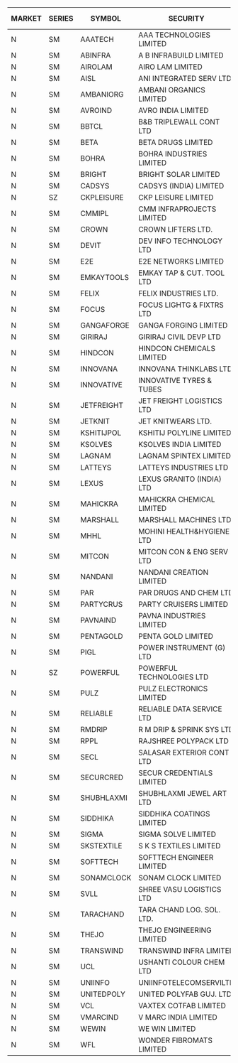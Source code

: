 


| MARKET | SERIES | SYMBOL | SECURITY | PREV CL PR | OPEN PRICE | HIGH PRICE | LOW PRICE | CLOSE PRICE | NET TRDVAL | NET TRDQTY | CORP IND | HI 52 WK | LO 52 WK |
| ----- | ----- | ----- | ----- | ----- | ----- | ----- | ----- | ----- | ----- | ----- | ----- | ----- | ----- |
| N | SM | AAATECH | AAA TECHNOLOGIES LIMITED | 61.00 | 60.00 | 61.00 | 60.00 | 61.00 | 363000.00 | 6000 |  | 68.00 | 42.00 |
| N | SM | ABINFRA | A B INFRABUILD LIMITED | 8.90 | 9.30 | 9.30 | 9.30 | 9.30 | 111600.00 | 12000 |  | 10.25 | 5.00 |
| N | SM | AIROLAM | AIRO LAM LIMITED | 28.65 | 28.95 | 29.65 | 28.95 | 29.65 | 264750.00 | 9000 |  | 36.00 | 17.35 |
| N | SM | AISL | ANI INTEGRATED SERV LTD. | 51.10 | 55.40 | 55.40 | 53.00 | 53.15 | 1412460.00 | 26400 |  | 55.40 | 17.60 |
| N | SM | AMBANIORG | AMBANI ORGANICS LIMITED | 80.65 | 76.65 | 76.65 | 76.65 | 76.65 | 153300.00 | 2000 |  | 114.85 | 42.35 |
| N | SM | AVROIND | AVRO INDIA LIMITED | 38.00 | 37.10 | 37.10 | 37.10 | 37.10 | 74200.00 | 2000 |  | 51.00 | 35.00 |
| N | SM | BBTCL | B&B TRIPLEWALL CONT LTD | 75.00 | 75.10 | 78.00 | 75.10 | 75.10 | 15106500.00 | 201000 |  | 83.95 | 27.20 |
| N | SM | BETA | BETA DRUGS LIMITED | 294.00 | 279.50 | 292.85 | 279.50 | 289.95 | 2059160.00 | 7200 |  | 350.20 | 52.05 |
| N | SM | BOHRA | BOHRA INDUSTRIES LIMITED | 4.35 | 4.15 | 4.15 | 4.15 | 4.15 | 8300.00 | 2000 |  | 7.25 | .95 |
| N | SM | BRIGHT | BRIGHT SOLAR LIMITED | 9.90 | 10.00 | 10.00 | 9.80 | 9.95 | 89250.00 | 9000 |  | 15.55 | 5.55 |
| N | SM | CADSYS | CADSYS (INDIA) LIMITED | 32.70 | 34.30 | 34.30 | 31.20 | 31.20 | 568000.00 | 18000 |  | 34.30 | 18.10 |
| N | SZ | CKPLEISURE | CKP LEISURE LIMITED | 2.95 | 3.05 | 3.05 | 3.05 | 3.05 | 12200.00 | 4000 |  | 3.05 | 2.25 |
| N | SM | CMMIPL | CMM INFRAPROJECTS LIMITED | 18.45 | 19.35 | 19.35 | 19.35 | 19.35 | 928800.00 | 48000 |  | 21.00 | 2.25 |
| N | SM | CROWN | CROWN LIFTERS LTD. | 82.45 | 86.55 | 86.55 | 86.55 | 86.55 | 778950.00 | 9000 |  | 86.55 | 38.00 |
| N | SM | DEVIT | DEV INFO TECHNOLOGY LTD | 100.00 | 99.00 | 109.50 | 99.00 | 105.00 | 470250.00 | 4500 |  | 139.55 | 66.00 |
| N | SM | E2E | E2E NETWORKS LIMITED | 47.50 | 46.00 | 46.50 | 45.15 | 45.15 | 456000.00 | 10000 |  | 61.30 | 20.05 |
| N | SM | EMKAYTOOLS | EMKAY TAP & CUT. TOOL LTD | 128.00 | 122.00 | 128.00 | 122.00 | 124.00 | 963600.00 | 7800 |  | 136.50 | 58.65 |
| N | SM | FELIX | FELIX INDUSTRIES LTD. | 43.00 | 42.50 | 42.50 | 42.50 | 42.50 | 170000.00 | 4000 |  | 51.25 | 12.35 |
| N | SM | FOCUS | FOCUS LIGHTG & FIXTRS LTD | 31.60 | 33.15 | 33.15 | 33.15 | 33.15 | 99450.00 | 3000 |  | 33.15 | 18.05 |
| N | SM | GANGAFORGE | GANGA FORGING LIMITED | 82.65 | 78.60 | 81.20 | 78.60 | 80.25 | 3188400.00 | 40000 |  | 82.80 | 9.50 |
| N | SM | GIRIRAJ | GIRIRAJ CIVIL DEVP LTD | 72.75 | 72.75 | 73.00 | 72.75 | 72.85 | 349620.00 | 4800 |  | 93.50 | 46.50 |
| N | SM | HINDCON | HINDCON CHEMICALS LIMITED | 33.10 | 34.45 | 34.75 | 33.90 | 34.75 | 968200.00 | 28000 |  | 42.95 | 8.25 |
| N | SM | INNOVANA | INNOVANA THINKLABS LTD. | 190.00 | 185.50 | 186.00 | 185.50 | 186.00 | 557000.00 | 3000 |  | 196.45 | 70.25 |
| N | SM | INNOVATIVE | INNOVATIVE TYRES & TUBES | 7.95 | 7.75 | 8.30 | 7.70 | 8.00 | 291000.00 | 36000 |  | 10.35 | 5.65 |
| N | SM | JETFREIGHT | JET FREIGHT LOGISTICS LTD | 22.65 | 23.75 | 23.75 | 22.65 | 23.75 | 3700400.00 | 156000 |  | 23.75 | 12.00 |
| N | SM | JETKNIT | JET KNITWEARS LTD. | 30.45 | 31.95 | 31.95 | 31.95 | 31.95 | 143775.00 | 4500 |  | 31.95 | 18.00 |
| N | SM | KSHITIJPOL | KSHITIJ POLYLINE LIMITED | 23.50 | 23.50 | 23.50 | 20.50 | 20.50 | 176000.00 | 8000 |  | 28.25 | 19.85 |
| N | SM | KSOLVES | KSOLVES INDIA LIMITED | 526.05 | 552.35 | 552.35 | 515.00 | 552.35 | 11880060.00 | 21600 |  | 1718.20 | 102.05 |
| N | SM | LAGNAM | LAGNAM SPINTEX LIMITED | 28.20 | 28.95 | 28.95 | 28.95 | 28.95 | 86850.00 | 3000 |  | 30.45 | 6.60 |
| N | SM | LATTEYS | LATTEYS INDUSTRIES LTD | 50.20 | 51.45 | 52.65 | 51.45 | 52.65 | 208200.00 | 4000 |  | 67.90 | 40.00 |
| N | SM | LEXUS | LEXUS GRANITO (INDIA) LTD | 12.75 | 12.30 | 12.70 | 12.15 | 12.15 | 269000.00 | 22000 |  | 22.50 | 5.45 |
| N | SM | MAHICKRA | MAHICKRA CHEMICAL LIMITED | 87.10 | 88.20 | 88.50 | 87.90 | 88.20 | 396900.00 | 4500 |  | 95.00 | 70.00 |
| N | SM | MARSHALL | MARSHALL MACHINES LTD | 15.30 | 14.55 | 14.55 | 14.55 | 14.55 | 43650.00 | 3000 |  | 17.35 | 4.85 |
| N | SM | MHHL | MOHINI HEALTH&HYGIENE LTD | 27.50 | 26.15 | 27.90 | 26.15 | 27.90 | 1042650.00 | 39000 |  | 39.50 | 13.50 |
| N | SM | MITCON | MITCON CON & ENG SERV LTD | 33.10 | 34.75 | 34.75 | 34.75 | 34.75 | 139000.00 | 4000 |  | 41.50 | 33.10 |
| N | SM | NANDANI | NANDANI CREATION LIMITED | 32.55 | 33.85 | 34.15 | 33.85 | 34.15 | 1361000.00 | 40000 |  | 34.15 | 7.65 |
| N | SM | PAR | PAR DRUGS AND CHEM LTD | 78.00 | 81.80 | 81.90 | 79.00 | 81.90 | 2281400.00 | 28000 |  | 136.50 | 36.10 |
| N | SM | PARTYCRUS | PARTY CRUISERS LIMITED | 21.00 | 21.25 | 21.25 | 21.00 | 21.05 | 126600.00 | 6000 |  | 39.90 | 16.55 |
| N | SM | PAVNAIND | PAVNA INDUSTRIES LIMITED | 166.00 | 165.50 | 167.00 | 165.15 | 166.00 | 530920.00 | 3200 |  | 172.00 | 165.05 |
| N | SM | PENTAGOLD | PENTA GOLD LIMITED | 83.05 | 81.00 | 82.00 | 81.00 | 81.85 | 11787000.00 | 144000 |  | 115.00 | 15.40 |
| N | SM | PIGL | POWER INSTRUMENT (G) LTD | 77.90 | 74.10 | 74.10 | 74.10 | 74.10 | 296400.00 | 4000 |  | 86.65 | 9.50 |
| N | SZ | POWERFUL | POWERFUL TECHNOLOGIES LTD | 3.35 | 3.45 | 3.45 | 3.20 | 3.20 | 78000.00 | 24000 |  | 7.55 | 1.90 |
| N | SM | PULZ | PULZ ELECTRONICS LIMITED | 17.50 | 16.65 | 16.65 | 16.65 | 16.65 | 199800.00 | 12000 |  | 20.90 | 9.75 |
| N | SM | RELIABLE | RELIABLE DATA SERVICE LTD | 27.40 | 26.90 | 26.90 | 26.90 | 26.90 | 193680.00 | 7200 |  | 31.00 | 21.85 |
| N | SM | RMDRIP | R M DRIP & SPRINK SYS LTD | 26.05 | 27.35 | 27.35 | 25.40 | 27.35 | 980500.00 | 36000 |  | 63.00 | 15.50 |
| N | SM | RPPL | RAJSHREE POLYPACK LTD | 145.60 | 146.00 | 152.85 | 145.60 | 152.00 | 13704250.00 | 91000 |  | 152.85 | 52.35 |
| N | SM | SECL | SALASAR EXTERIOR CONT LTD | 22.00 | 22.00 | 22.00 | 22.00 | 22.00 | 132000.00 | 6000 |  | 43.00 | 9.90 |
| N | SM | SECURCRED | SECUR CREDENTIALS LIMITED | 20.35 | 20.10 | 20.10 | 19.35 | 19.35 | 23670.00 | 1200 |  | 25.55 | 12.00 |
| N | SM | SHUBHLAXMI | SHUBHLAXMI JEWEL ART LTD | 14.70 | 14.75 | 14.75 | 14.40 | 14.40 | 29150.00 | 2000 |  | 29.90 | 12.05 |
| N | SM | SIDDHIKA | SIDDHIKA COATINGS LIMITED | 56.90 | 58.00 | 63.90 | 57.90 | 62.70 | 3436600.00 | 56000 |  | 63.90 | 45.00 |
| N | SM | SIGMA | SIGMA SOLVE LIMITED | 143.50 | 150.65 | 150.65 | 150.65 | 150.65 | 451950.00 | 3000 |  | 150.65 | 33.80 |
| N | SM | SKSTEXTILE | S K S TEXTILES LIMITED | 24.95 | 24.00 | 24.00 | 24.00 | 24.00 | 24000.00 | 1000 |  | 30.45 | 22.10 |
| N | SM | SOFTTECH | SOFTTECH ENGINEER LIMITED | 95.50 | 91.25 | 99.90 | 91.25 | 96.70 | 750240.00 | 8000 |  | 108.95 | 35.50 |
| N | SM | SONAMCLOCK | SONAM CLOCK LIMITED | 45.00 | 46.00 | 47.00 | 44.00 | 44.00 | 411000.00 | 9000 |  | 66.00 | 38.25 |
| N | SM | SVLL | SHREE VASU LOGISTICS LTD | 91.00 | 90.00 | 90.00 | 90.00 | 90.00 | 90000.00 | 1000 |  | 104.00 | 76.00 |
| N | SM | TARACHAND | TARA CHAND LOG. SOL. LTD. | 43.00 | 42.25 | 42.25 | 42.00 | 42.00 | 252500.00 | 6000 |  | 52.35 | 26.00 |
| N | SM | THEJO | THEJO ENGINEERING LIMITED | 2210.00 | 2175.00 | 2252.00 | 2065.00 | 2244.00 | 2808600.00 | 1300 |  | 2350.00 | 490.00 |
| N | SM | TRANSWIND | TRANSWIND INFRA LIMITED | 5.70 | 5.45 | 5.45 | 5.45 | 5.45 | 21800.00 | 4000 |  | 12.80 | 5.45 |
| N | SM | UCL | USHANTI COLOUR CHEM LTD | 42.50 | 41.50 | 41.50 | 41.50 | 41.50 | 415000.00 | 10000 |  | 48.20 | 24.00 |
| N | SM | UNIINFO | UNIINFOTELECOMSERVILTD | 16.25 | 17.00 | 17.05 | 17.00 | 17.05 | 68100.00 | 4000 |  | 27.45 | 7.85 |
| N | SM | UNITEDPOLY | UNITED POLYFAB GUJ. LTD. | 10.90 | 10.40 | 10.40 | 10.40 | 10.40 | 93600.00 | 9000 |  | 59.75 | 5.95 |
| N | SM | VCL | VAXTEX COTFAB LIMITED | 48.45 | 46.05 | 46.05 | 46.05 | 46.05 | 138150.00 | 3000 |  | 51.00 | 17.00 |
| N | SM | VMARCIND | V MARC INDIA LIMITED | 33.50 | 33.60 | 33.60 | 33.00 | 33.30 | 299700.00 | 9000 |  | 45.00 | 29.55 |
| N | SM | WEWIN | WE WIN LIMITED | 17.50 | 18.25 | 18.25 | 18.20 | 18.20 | 109350.00 | 6000 |  | 60.00 | 13.55 |
| N | SM | WFL | WONDER FIBROMATS LIMITED | 65.00 | 67.00 | 68.25 | 67.00 | 68.25 | 11117600.00 | 164800 |  | 71.90 | 42.70 |



